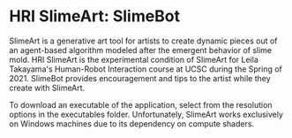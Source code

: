 # HRI SlimeArt: SlimeBot

SlimeArt is a generative art tool for artists to create dynamic pieces out of an agent-based algorithm modeled after the emergent behavior of slime mold.  HRI SlimeArt is the experimental condition of SlimeArt for Leila Takayama's Human-Robot Interaction course at UCSC during the Spring of 2021.  SlimeBot provides encouragement and tips to the artist while they create with SlimeArt.



To download an executable of the application, select from the resolution options in the executables folder. Unfortunately, SlimeArt works exclusively on Windows machines due to its dependency on compute shaders.
